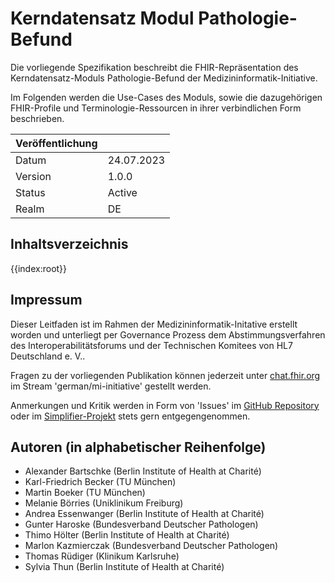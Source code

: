 # Kerndatensatz Modul Pathologie-Befund

Die vorliegende Spezifikation beschreibt die FHIR-Repräsentation des Kerndatensatz-Moduls Pathologie-Befund der Medizininformatik-Initiative. 

Im Folgenden werden die Use-Cases des Moduls, sowie die dazugehörigen FHIR-Profile und Terminologie-Ressourcen in ihrer verbindlichen Form beschrieben.

| Veröffentlichung   |   |
|---------|---|
| Datum   | 24.07.2023  |
| Version | 1.0.0         |
| Status  | Active       |
| Realm   | DE          | 

## Inhaltsverzeichnis

{{index:root}}

## Impressum
Dieser Leitfaden ist im Rahmen der Medizininformatik-Initative erstellt worden und unterliegt per Governance Prozess dem Abstimmungsverfahren des Interoperabilitätsforums und der Technischen Komitees von HL7 Deutschland e. V..

Fragen zu der vorliegenden Publikation können jederzeit unter [chat.fhir.org](https://chat.fhir.org) im Stream 'german/mi-initiative' gestellt werden.

Anmerkungen und Kritik werden in Form von 'Issues' im [GitHub Repository](https://github.com/medizininformatik-initiative/kerndatensatzmodul-PathologieBefund) oder im [Simplifier-Projekt](https://simplifier.net/medizininformatikinitiative-modulpathologie) stets gern entgegengenommen.

## Autoren (in alphabetischer Reihenfolge)

* Alexander Bartschke       (Berlin Institute of Health at Charité)
* Karl-Friedrich Becker     (TU München)
* Martin Boeker             (TU München)
* Melanie Börries           (Uniklinikum Freiburg)
* Andrea Essenwanger        (Berlin Institute of Health at Charité)
* Gunter Haroske            (Bundesverband Deutscher Pathologen)
* Thimo Hölter              (Berlin Institute of Health at Charité)
* Marlon Kazmierczak        (Bundesverband Deutscher Pathologen)
* Thomas Rüdiger            (Klinikum Karlsruhe)
* Sylvia Thun               (Berlin Institute of Health at Charité)

